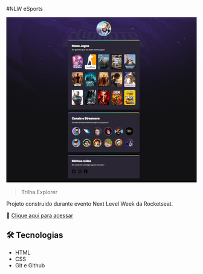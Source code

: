 #NLW eSports 

![preview](./.github/jmmendess.github.io_nlw-esports_.png)

> Trilha Explorer

Projeto construido durante evento Next Level Week da Rocketseat.

🔗  [Clique aqui para acessar](https://jmmendess.github.io/nlw-esports/)
##  🛠️ Tecnologias

- HTML
- CSS
- Git e Github

